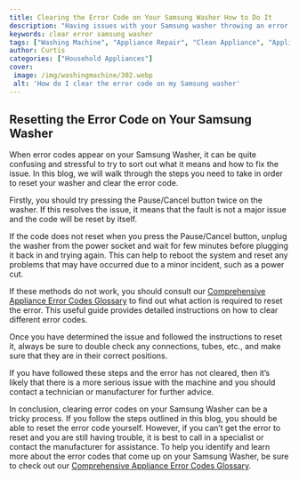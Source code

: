 ```yaml
---
title: Clearing the Error Code on Your Samsung Washer How to Do It
description: "Having issues with your Samsung washer throwing an error code Dont worry this blog post will show you how to get it squared away Learn step-by-step for an easy fix"
keywords: clear error samsung washer
tags: ["Washing Machine", "Appliance Repair", "Clean Appliance", "Appliance Brand"]
author: Curtis
categories: ["Household Appliances"]
cover: 
 image: /img/washingmachine/302.webp
 alt: 'How do I clear the error code on my Samsung washer'
---
```

## Resetting the Error Code on Your Samsung Washer
When error codes appear on your Samsung Washer, it can be quite confusing and stressful to try to sort out what it means and how to fix the issue. In this blog, we will walk through the steps you need to take in order to reset your washer and clear the error code. 

Firstly, you should try pressing the Pause/Cancel button twice on the washer. If this resolves the issue, it means that the fault is not a major issue and the code will be reset by itself. 

If the code does not reset when you press the Pause/Cancel button, unplug the washer from the power socket and wait for few minutes before plugging it back in and trying again. This can help to reboot the system and reset any problems that may have occurred due to a minor incident, such as a power cut.

If these methods do not work, you should consult our [Comprehensive Appliance Error Codes Glossary](./error-codes/) to find out what action is required to reset the error. This useful guide provides detailed instructions on how to clear different error codes.

Once you have determined the issue and followed the instructions to reset it, always be sure to double check any connections, tubes, etc., and make sure that they are in their correct positions.

If you have followed these steps and the error has not cleared, then it’s likely that there is a more serious issue with the machine and you should contact a technician or manufacturer for further advice.

In conclusion, clearing error codes on your Samsung Washer can be a tricky process. If you follow the steps outlined in this blog, you should be able to reset the error code yourself. However, if you can’t get the error to reset and you are still having trouble, it is best to call in a specialist or contact the manufacturer for assistance. To help you identify and learn more about the error codes that come up on your Samsung Washer, be sure to check out our [Comprehensive Appliance Error Codes Glossary](./error-codes/).
